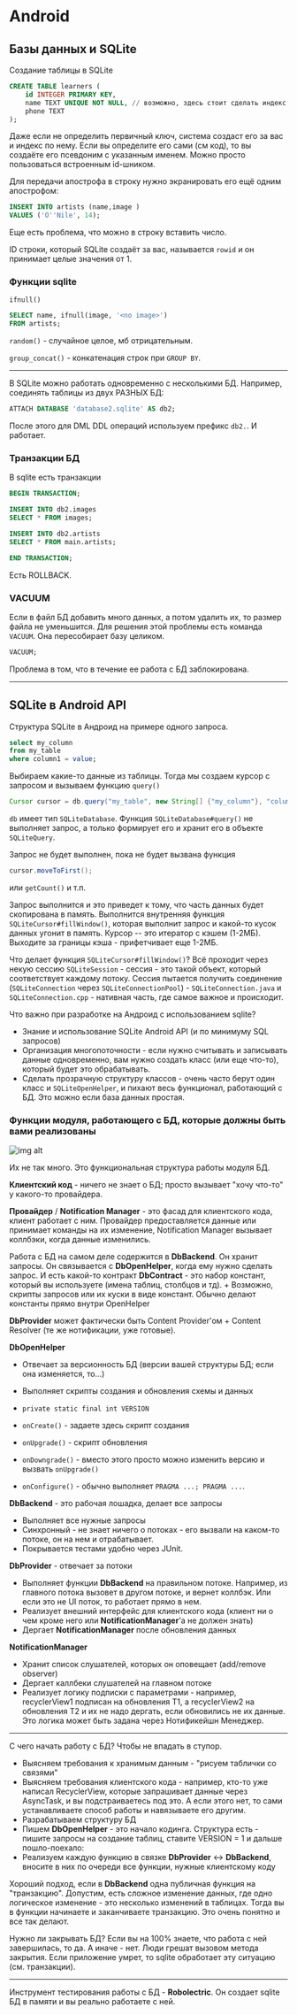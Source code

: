﻿# Android

## Базы данных и SQLite

Создание таблицы в SQLite

```sql
CREATE TABLE learners (
    id INTEGER PRIMARY KEY,
	name TEXT UNIQUE NOT NULL, // возможно, здесь стоит сделать индекс по имени
	phone TEXT
);
```

Даже если не определить первичный ключ, система создаст его за вас и индекс по нему. Если вы определите его сами (см код), то вы создаёте его псевдоним с указанным именем. Можно просто пользоваться встроенным id-шником.

Для передачи апострофа в строку нужно экранировать его ещё одним апострофом:

```sql
INSERT INTO artists (name,image )
VALUES ('O''Nile', 14);
```

Еще есть проблема, что можно в строку вставить число.

ID строки, который SQLite создаёт за вас, называется `rowid` и он принимает целые значения от 1.

### Функции sqlite

`ifnull()`

```sql
SELECT name, ifnull(image, '<no image>')
FROM artists;
```

`random()` - случайное целое, мб отрицательным.

`group_concat()` - конкатенация строк при `GROUP BY`.

---

В SQLite можно работать одновременно с несколькими БД. Например, соединять таблицы из двух РАЗНЫХ БД:

```sql
ATTACH DATABASE 'database2.sqlite' AS db2;
```

После этого для DML DDL операций используем префикс `db2.`. И работает.

### Транзакции БД

В sqlite есть транзакции

```sql
BEGIN TRANSACTION;

INSERT INTO db2.images
SELECT * FROM images;

INSERT INTO db2.artists
SELECT * FROM main.artists;

END TRANSACTION;
```

Есть ROLLBACK.

### VACUUM

Если в файл БД добавить много данных, а потом удалить их, то размер файла не уменьшится. Для решения этой проблемы есть команда `VACUUM`. Она пересобирает базу целиком.

```sql
VACUUM;
```

Проблема в том, что в течение ее работа с БД заблокирована.

---

## SQLite в Android API

Структура SQLite в Андроид на примере одного запроса.

```sql
select my_column 
from my_table
where column1 = value;
```

Выбираем какие-то данные из таблицы. Тогда мы создаем курсор с запросом и вызываем функцию `query()`

```java
Cursor cursor = db.query("my_table", new String[] {"my_column"}, "column1=?", new String[] {"value"});
```

`db` имеет тип `SQLiteDatabase`. Функция `SQLiteDatabase#query()` не выполняет запрос, а только формирует его и хранит его в объекте `SQLiteQuery`.

Запрос не будет выполнен, пока не будет вызвана функция

```java
cursor.moveToFirst();
```

или `getCount()` и т.п.

Запрос выполнится и это приведет к тому, что часть данных будет скопирована в память. Выполнится внутренняя функция `SQLiteCursor#fillWindow()`, которая выполнит запрос и какой-то кусок данных угонит в память. Курсор -- это итератор с кэшем (1-2МБ). Выходите за границы кэша - прифетчивает еще 1-2МБ.

Что делает функция `SQLiteCursor#fillWindow()`? Всё проходит через некую сессию `SQLiteSession` - сессия - это такой объект, который соответствует каждому потоку. Сессия пытается получить соединение (`SQLiteConnection` через `SQLiteConnectionPool`) - `SQLiteConnection.java` и `SQLiteConnection.cpp` - нативная часть, где самое важное и происходит.

Что важно при разработке на Андроид с использованием sqlite?

* Знание и использование SQLite Android API (и по минимуму SQL запросов) 
* Организация многопоточности - если нужно считывать и записывать данные одновременно, вам нужно создать класс (или еще что-то), который будет это обрабатывать.
* Сделать прозрачную структуру классов - очень часто берут один класс и `SQLiteOpenHelper`, и пихают весь функционал, работающий с БД. Это можно если база данных простая.

### Функции модуля, работающего с БД, которые должны быть вами реализованы

![img alt](images/sqlite_db_module.png "")

Их не так много. Это функциональная структура работы модуля БД.

__Клиентский код__ - ничего не знает о БД; просто вызывает "хочу что-то" у какого-то провайдера. 

__Провайдер__ / __Notification Manager__ - это фасад для клиентского кода, клиент работает с ним. Провайдер предоставляется данные или принимает команды на их изменение, Notification Manager вызывает коллбэки, когда данные изменились.

Работа с БД на самом деле содержится в __DbBackend__. Он хранит запросы. Он связывается с __DbOpenHelper__, когда ему нужно сделать запрос. И есть какой-то контракт __DbContract__ - это набор констант, который вы используете (имена таблиц, столбцов и тд). + Возможно, скрипты запросов или их куски в виде констант. Обычно делают константы прямо внутри OpenHelper

__DbProvider__ может фактически быть Content Provider'ом + Content Resolver (те же нотификации, уже готовые).

__DbOpenHelper__

* Отвечает за версионность БД (версии вашей структуры БД; если она изменяется, то...)
* Выполняет скрипты создания и обновления схемы и данных

* `private static final int VERSION`
* `onCreate()` - задаете здесь скрипт создания
* `onUpgrade()` - скрипт обновления
* `onDowngrade()` - вместо этого просто можно изменить версию и вызвать `onUpgrade()`
* `onConfigure()` - обычно выполняет `PRAGMA ...; PRAGMA ...`.

__DbBackend__ - это рабочая лошадка, делает все запросы
* Выполняет все нужные запросы
* Синхронный - не знает ничего о потоках - его вызвали на каком-то потоке, он на нем и отрабатывает.
* Покрывается тестами удобно через JUnit.

__DbProvider__ - отвечает за потоки
* Выполняет функции __DbBackend__ на правильном потоке. Например, из главного потока вызовет в другом потоке, и вернет коллбэк. Или если это не UI поток, то работает прямо в нем.
* Реализует внешний интерфейс для клиентского кода (клиент ни о чем кроме него или __NotificationManager__'a не должен знать)
* Дергает __NotificationManager__ после обновления данных

__NotificationManager__
* Хранит список слушателей, которых он оповещает (add/remove observer)
* Дергает каллбеки слушателей на главном потоке
* Реализует логику подписки с параметрами - например, recyclerView1 подписан на обновления Т1, а recyclerView2 на обновления T2 и их не надо дергать, если обновились не их данные. Это логика может быть задана через Нотификейшн Менеджер.

---

С чего начать работу с БД? Чтобы не впадать в ступор.

* Выясняем требования к хранимым данным - "рисуем таблички со связями"
* Выясняем требования клиентского кода - например, кто-то уже написал RecyclerView, которые запрашивает данные через AsyncTask, и вы подстраиваетесь под это. А если этого нет, то сами устанавливаете способ работы и навязываете его другим.
* Разрабатываем структуру БД
* Пишем __DbOpenHelper__ - это начало кодинга. Структура есть - пишите запросы на создание таблиц, ставите VERSION = 1 и дальше пошло-поехало:
* Реализуем каждую функцию в связке __DbProvider__ <-> __DbBackend__, вносите в них по очереди все функции, нужные клиентскому коду

Хороший подход, если в __DbBackend__ одна публичная функция на "транзакцию". Допустим, есть сложное изменение данных, где одно логическое изменение - 
это несколько изменений в таблицах. Тогда вы в функции начинаете и заканчиваете транзакцию. Это очень понятно и все так делают.

Нужно ли закрывать БД? Если вы на 100% знаете, что работа с ней завершилась, то да. А иначе - нет. Люди грешат вызовом метода закрытия. Если приложение умрет, то sqlite обработает эту ситуацию (см. транзакции).

---

Инструмент тестирования работы с БД - __Robolectric__. Он создает sqlite БД в памяти и вы реально работаете с ней.